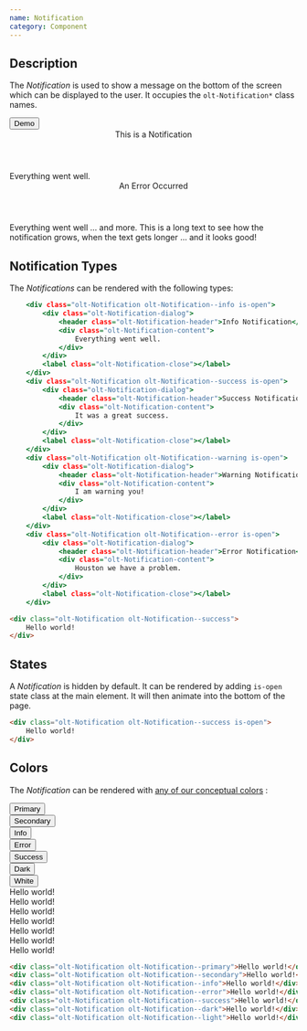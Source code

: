 ```yaml
---
name: Notification
category: Component
---
```


## Description

The *Notification* is used to show a message on the bottom of the screen which
can be displayed to the user. It occupies the `olt-Notification*` class names.

<div class="olt-Card olt-u-padding5">
  <div class="olt-u-marginAuto">
    <button class="olt-Button" onclick={showNotifications()}>Demo</button>
 </div>
</div>

<div class="olt-Notifications">
    <div class="olt-Notification olt-Notification--success">
        <div class="olt-Notification-dialog">
            <header class="olt-Notification-header">This is a Notification</header>
            <div class="olt-Notification-content">
                Everything went well.
            </div>
        </div>
        <label class="olt-Notification-close"></label>
    </div>
    <div class="olt-Notification olt-Notification--error">
        <div class="olt-Notification-dialog">
            <header class="olt-Notification-header">An Error Occurred</header>
            <div class="olt-Notification-content">
                Everything went well ... and more. This is a long text to see how the notification grows, when the text gets longer ... and it looks good!
            </div>
        </div>
        <label class="olt-Notification-close"></label>
    </div>
</div>

## Notification Types

The *Notifications* can be rendered with the following types:

```types.html
    <div class="olt-Notification olt-Notification--info is-open">
        <div class="olt-Notification-dialog">
            <header class="olt-Notification-header">Info Notification</header>
            <div class="olt-Notification-content">
                Everything went well.
            </div>
        </div>
        <label class="olt-Notification-close"></label>
    </div>
    <div class="olt-Notification olt-Notification--success is-open">
        <div class="olt-Notification-dialog">
            <header class="olt-Notification-header">Success Notification</header>
            <div class="olt-Notification-content">
                It was a great success.
            </div>
        </div>
        <label class="olt-Notification-close"></label>
    </div>
    <div class="olt-Notification olt-Notification--warning is-open">
        <div class="olt-Notification-dialog">
            <header class="olt-Notification-header">Warning Notification</header>
            <div class="olt-Notification-content">
                I am warning you!
            </div>
        </div>
        <label class="olt-Notification-close"></label>
    </div>
    <div class="olt-Notification olt-Notification--error is-open">
        <div class="olt-Notification-dialog">
            <header class="olt-Notification-header">Error Notification</header>
            <div class="olt-Notification-content">
                Houston we have a problem.
            </div>
        </div>
        <label class="olt-Notification-close"></label>
    </div>
```

```html
<div class="olt-Notification olt-Notification--success">
    Hello world!
</div>
```

## States

A *Notification* is hidden by default. It can be rendered by adding `is-open` 
state class at the main element. It will then animate into the bottom of the
page.

```html
<div class="olt-Notification olt-Notification--success is-open">
    Hello world!
</div>
```

## Colors

The *Notification* can be rendered with 
[any of our conceptual colors](/#concepts-colors) :

<div class="olt-Card olt-u-padding5">
  <div class="olt-u-marginAuto olt-u-padding1">
     <button class="olt-Button olt-Button--primary" data-notification-trigger="demo-2">Primary</button>
  </div>
  <div class="olt-u-marginAuto olt-u-padding1">
     <button class="olt-Button olt-Button--secondary" data-notification-trigger="demo-3">Secondary</button>
  </div>
  <div class="olt-u-marginAuto olt-u-padding1">
     <button class="olt-Button olt-Button--info" data-notification-trigger="demo-4">Info</button>
  </div>
  <div class="olt-u-marginAuto olt-u-padding1">
     <button class="olt-Button olt-Button--error" data-notification-trigger="demo-5">Error</button>
  </div>
  <div class="olt-u-marginAuto olt-u-padding1">
     <button class="olt-Button olt-Button--success" data-notification-trigger="demo-6">Success</button>
  </div>
  <div class="olt-u-marginAuto olt-u-padding1">
     <button class="olt-Button olt-Button--dark" data-notification-trigger="demo-7">Dark</button>
  </div>
  <div class="olt-u-marginAuto olt-u-padding1">
     <button class="olt-Button" data-notification-trigger="demo-8">White</button>
  </div>
</div>
<div class="olt-Notification olt-Notification--primary" data-notification-target="demo-2">
    Hello world!
</div>
<div class="olt-Notification olt-Notification--secondary" data-notification-target="demo-3">
    Hello world!
</div>
<div class="olt-Notification olt-Notification--info" data-notification-target="demo-4">
    Hello world!
</div>
<div class="olt-Notification olt-Notification--error" data-notification-target="demo-5">
    Hello world!
</div>
<div class="olt-Notification olt-Notification--success" data-notification-target="demo-6">
    Hello world!
</div>
<div class="olt-Notification olt-Notification--dark" data-notification-target="demo-7">
    Hello world!
</div>
<div class="olt-Notification olt-Notification--light" data-notification-target="demo-8">
    Hello world!
</div>

```html
<div class="olt-Notification olt-Notification--primary">Hello world!</div>
<div class="olt-Notification olt-Notification--secondary">Hello world!</div>
<div class="olt-Notification olt-Notification--info">Hello world!</div>
<div class="olt-Notification olt-Notification--error">Hello world!</div>
<div class="olt-Notification olt-Notification--success">Hello world!</div>
<div class="olt-Notification olt-Notification--dark">Hello world!</div>
<div class="olt-Notification olt-Notification--light">Hello world!</div>
```

